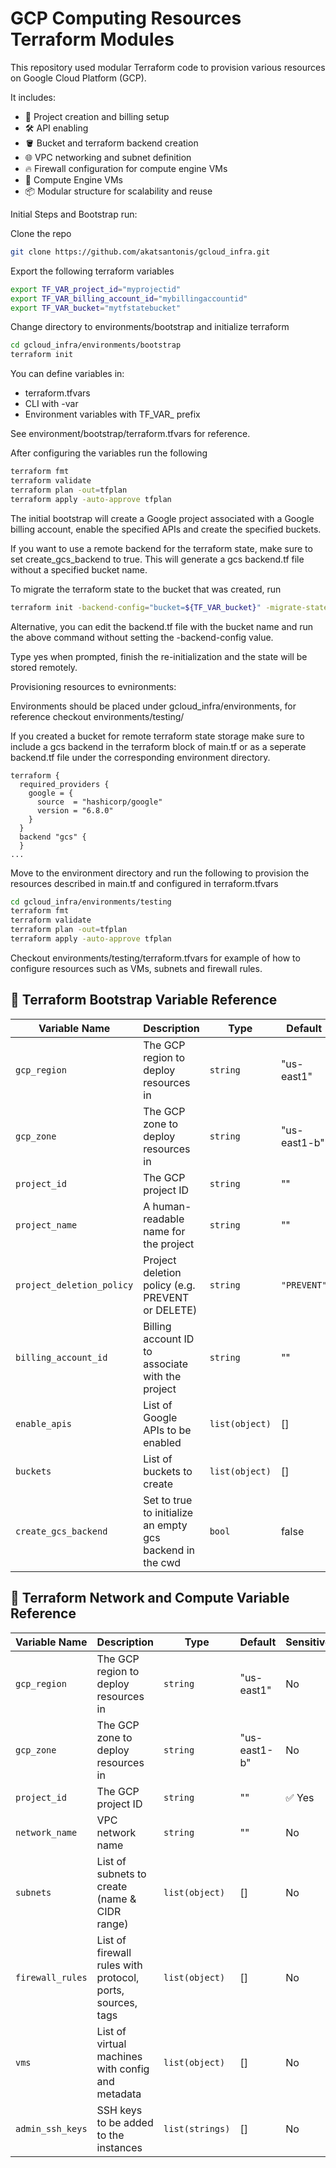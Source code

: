 # GCP Computing Resources Terraform Modules

This repository used modular Terraform code to provision various resources on Google Cloud Platform (GCP). 

It includes:

- 🔐 Project creation and billing setup
- 🛠️ API enabling
- 🪣 Bucket and terraform backend creation
- 🌐 VPC networking and subnet definition
- 🔥 Firewall configuration for compute engine VMs
- 🧱 Compute Engine VMs
- 📦 Modular structure for scalability and reuse

Initial Steps and Bootstrap run:

Clone the repo
```bash
git clone https://github.com/akatsantonis/gcloud_infra.git
```

Export the following terraform variables
```bash
export TF_VAR_project_id="myprojectid"
export TF_VAR_billing_account_id="mybillingaccountid"
export TF_VAR_bucket="mytfstatebucket"
```

Change directory to environments/bootstrap and initialize terraform
```bash
cd gcloud_infra/environments/bootstrap
terraform init
```

You can define variables in:

- terraform.tfvars
- CLI with -var
- Environment variables with TF_VAR_ prefix

See environment/bootstrap/terraform.tfvars for reference.

After configuring the variables run the following
```bash
terraform fmt
terraform validate
terraform plan -out=tfplan
terraform apply -auto-approve tfplan

```

The initial bootstrap will create a Google project associated with a Google
billing account, enable the specified APIs and create the specified buckets.

If you want to use a remote backend for the terraform state, make sure to
set create_gcs_backend to true. This will generate a gcs backend.tf file
without a specified bucket name.

To migrate the terraform state to the bucket that was created, run
```bash
terraform init -backend-config="bucket=${TF_VAR_bucket}" -migrate-state

```

Alternative, you can edit the backend.tf file with the bucket name
and run the above command without setting the -backend-config value.

Type yes when prompted, finish the re-initialization and the state
will be stored remotely.

Provisioning resources to evnironments:

Environments should be placed under gcloud_infra/environments, for
reference checkout environments/testing/

If you created a bucket for remote terraform state storage make sure
to include a gcs backend in the terraform block of main.tf or as a 
seperate backend.tf file under the corresponding environment directory.

```hcl
terraform {
  required_providers {
    google = {
      source  = "hashicorp/google"
      version = "6.8.0"
    }
  }
  backend "gcs" {
  }
...
```

Move to the environment directory and run the following to provision
the resources described in main.tf and configured in terraform.tfvars
```bash
cd gcloud_infra/environments/testing
terraform fmt
terraform validate
terraform plan -out=tfplan
terraform apply -auto-approve tfplan
```
Checkout environments/testing/terraform.tfvars for example of how to
configure resources such as VMs, subnets and firewall rules.

## 🔧 Terraform Bootstrap Variable Reference

| Variable Name                 | Description                                                   | Type        | Default       | Sensitive |
|------------------------------|---------------------------------------------------------------|-------------|---------------|-----------|
| `gcp_region`                 | The GCP region to deploy resources in                        | `string`    | "us-east1"     | No        |
| `gcp_zone`                   | The GCP zone to deploy resources in                          | `string`    | "us-east1-b"  | No        |
| `project_id`                 | The GCP project ID                                           | `string`    | ""            | ✅ Yes    |
| `project_name`               | A human-readable name for the project                        | `string`    | ""             | No        |
| `project_deletion_policy`    | Project deletion policy (e.g. PREVENT or DELETE)             | `string`    | `"PREVENT"`   | No        |
| `billing_account_id`         | Billing account ID to associate with the project             | `string`    | ""             | ✅ Yes    |
| `enable_apis`                | List of Google APIs to be enabled                            | `list(object)` | []          | No        |
| `buckets`                    | List of buckets to create                                    | `list(object)` | []         | No        |
| `create_gcs_backend`         | Set to true to initialize an empty gcs backend in the cwd    | `bool`     | false         | No         |

## 🔧 Terraform Network and Compute Variable Reference

| Variable Name                 | Description                                                   | Type        | Default       | Sensitive |
|------------------------------|---------------------------------------------------------------|-------------|---------------|-----------|
| `gcp_region`                 | The GCP region to deploy resources in                        | `string`    | "us-east1"     | No        |
| `gcp_zone`                   | The GCP zone to deploy resources in                          | `string`    | "us-east1-b"   | No        |
| `project_id`                 | The GCP project ID                                            | `string`    | ""            | ✅ Yes    |
| `network_name`              | VPC network name                                              | `string`    | ""           | No        |
| `subnets`                   | List of subnets to create (name & CIDR range)                | `list(object)` | []          | No        |
| `firewall_rules`            | List of firewall rules with protocol, ports, sources, tags   | `list(object)` | []         | No        |
| `vms`                       | List of virtual machines with config and metadata             | `list(object)` | []          | No        |
| `admin_ssh_keys`            | SSH keys to be added to the instances                        | `list(strings)`  | []             | No        |
